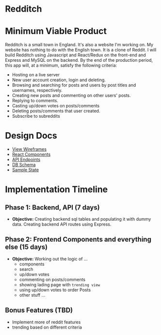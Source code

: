 # Redditch

# Minimum Viable Product

Redditch is a small town in England. It's also a website I'm working on. My website has nothing to do with the English town. It is a clone of Reddit. I will build Redditch using Javascript and React/Redux on the front-end and Express and MySQL on the backend.
By the end of the production period, this app will, at a minimum, satisfy the following criteria:

- Hosting on a live server
- New user account creation, login and deleting.
- Browsing and searching for posts and users by post titles and usernames, respectively.
- Creating new posts and commenting on other users' posts.
- Replying to comments.
- Casting up/down votes on posts/comments
- Deleting posts/comments that user created.
- Subscribe to subreddits

# Design Docs

- [View Wireframes](./wireframes)
- [React Components](./component-hierarchy.md)
- [API Endpoints](./api-endpoints.md)
- [DB Schema](./db-schema.md)
- [Sample State](./sample-state.md)

# Implementation Timeline

## Phase 1: Backend, API (7 days)

- **Objective:** Creating backend sql tables and populating it with dummy data. Creating backend API routes using Express.

## Phase 2: Frontend Components and everything else (15 days)

- **Objective:** Working out the logic of ...
  - components
  - search
  - up/down votes
  - commenting on posts/comments
  - showing lading page with `trending view`
  - using up/down votes to order Posts
  - other stuff ...

## Bonus Features (TBD)

- Implement more of reddit features
- trending based on different criteria
